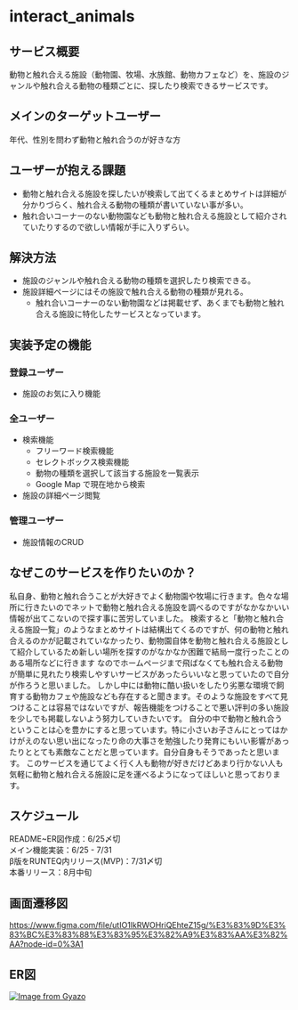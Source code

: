 # interact_animals

## サービス概要
動物と触れ合える施設（動物園、牧場、水族館、動物カフェなど）を、施設のジャンルや触れ合える動物の種類ごとに、探したり検索できるサービスです。

## メインのターゲットユーザー
年代、性別を問わず動物と触れ合うのが好きな方

## ユーザーが抱える課題
- 動物と触れ合える施設を探したいが検索して出てくるまとめサイトは詳細が分かりづらく、触れ合える動物の種類が書いていない事が多い。
- 触れ合いコーナーのない動物園なども動物と触れ合える施設として紹介されていたりするので欲しい情報が手に入りずらい。

## 解決方法
- 施設のジャンルや触れ合える動物の種類を選択したり検索できる。
- 施設詳細ページにはその施設で触れ合える動物の種類が見れる。
  - 触れ合いコーナーのない動物園などは掲載せず、あくまでも動物と触れ合える施設に特化したサービスとなっています。

## 実装予定の機能
### 登録ユーザー
- 施設のお気に入り機能

### 全ユーザー
- 検索機能
  - フリーワード検索機能
  - セレクトボックス検索機能
  - 動物の種類を選択して該当する施設を一覧表示
  - Google Map で現在地から検索
- 施設の詳細ページ閲覧

### 管理ユーザー
- 施設情報のCRUD

## なぜこのサービスを作りたいのか？
私自身、動物と触れ合うことが大好きでよく動物園や牧場に行きます。色々な場所に行きたいのでネットで動物と触れ合える施設を調べるのですがなかなかいい情報が出てこないので探す事に苦労していました。
検索すると「動物と触れ合える施設一覧」のようなまとめサイトは結構出てくるのですが、何の動物と触れ合えるのかが記載されていなかったり、動物園自体を動物と触れ合える施設として紹介しているため新しい場所を探すのがなかなか困難で結局一度行ったことのある場所などに行きます
なのでホームページまで飛ばなくても触れ合える動物が簡単に見れたり検索しやすいサービスがあったらいいなと思っていたので自分が作ろうと思いました。
しかし中には動物に酷い扱いをしたり劣悪な環境で飼育する動物カフェや施設なども存在すると聞きます。そのような施設をすべて見つけることは容易ではないですが、報告機能をつけることで悪い評判の多い施設を少しでも掲載しないよう努力していきたいです。
自分の中で動物と触れ合うということは心を豊かにすると思っています。特に小さいお子さんにとってはかけがえのない思い出になったり命の大事さを勉強したり発育にもいい影響があったりととても素敵なことだと思っています。自分自身もそうであったと思います。
このサービスを通じてよく行く人も動物が好きだけどあまり行かない人も気軽に動物と触れ合える施設に足を運べるようになってほしいと思っております。

## スケジュール
README~ER図作成：6/25〆切
<br>
メイン機能実装：6/25 - 7/31
<br>
β版をRUNTEQ内リリース(MVP)：7/31〆切
<br>
本番リリース：8月中旬

## 画面遷移図
https://www.figma.com/file/utIO1lkRWOHriQEhteZ15g/%E3%83%9D%E3%83%BC%E3%83%88%E3%83%95%E3%82%A9%E3%83%AA%E3%82%AA?node-id=0%3A1

## ER図
[![Image from Gyazo](https://i.gyazo.com/2439e780e209aa9d1b2fbdcfc41c195e.png)](https://gyazo.com/2439e780e209aa9d1b2fbdcfc41c195e)